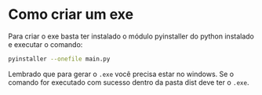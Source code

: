 # Como criar um exe

Para criar o exe basta ter instalado o módulo pyinstaller do python instalado e executar o comando:

```bash
pyinstaller --onefile main.py
```

Lembrado que para gerar o `.exe` você precisa estar no windows. Se o comando for executado com sucesso dentro da pasta dist deve ter o `.exe`.